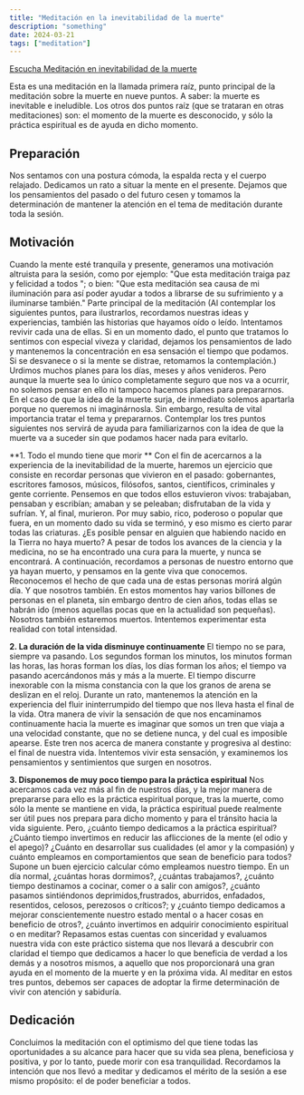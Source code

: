 ```yaml
---
title: "Meditación en la inevitabilidad de la muerte"
description: "something"
date: 2024-03-21
tags: ["meditation"]
---
```


[Escucha Meditación en inevitabilidad de la muerte](../../audio/inevatibilidad.mp3)



Esta es una meditación en la llamada primera raíz, punto principal de la meditación sobre la muerte en nueve puntos. A saber: la muerte es inevitable e ineludible. Los otros
dos puntos raíz (que se trataran en otras meditaciones) son: el momento de la muerte es desconocido, y sólo la práctica espiritual es de ayuda en dicho momento.

## Preparación
Nos sentamos con una postura cómoda, la espalda recta y el cuerpo relajado.
Dedicamos un rato a situar la mente en el presente. Dejamos que los pensamientos del
pasado o del futuro cesen y tomamos la determinación de mantener la atención en el tema
de meditación durante toda la sesión.

## Motivación
Cuando la mente esté tranquila y presente, generamos una motivación altruista para la
sesión, como por ejemplo: "Que esta meditación traiga paz y felicidad a todos "; o bien:
"Que esta meditación sea causa de mi iluminación para así poder ayudar a todos a librarse
de su sufrimiento y a iluminarse también."
Parte principal de la meditación
(Al contemplar los siguientes puntos, para ilustrarlos, recordamos nuestras ideas y experiencias,
también las historias que hayamos oído o leído. Intentamos revivir cada una de ellas. Si en un momento
dado, el punto que tratamos lo sentimos con especial viveza y claridad, dejamos los pensamientos de lado y
mantenemos la concentración en esa sensación el tiempo que podamos. Si se desvanece o si la mente se
distrae, retomamos la contemplación.)
Urdimos muchos planes para los días, meses y años venideros. Pero aunque la muerte sea lo único completamente seguro que nos va a ocurrir, no solemos pensar en ello ni
tampoco hacemos planes para prepararnos. En el caso de que la idea de la muerte surja, de inmediato solemos apartarla porque no queremos ni imaginárnosla. Sin embargo, resulta de
vital importancia tratar el tema y prepararnos. Contemplar los tres puntos siguientes nos servirá de ayuda para familiarizarnos con la idea de que la muerte va a suceder sin que
podamos hacer nada para evitarlo.

**1. Todo el mundo tiene que morir
**
Con el fin de acercarnos a la experiencia de la inevitabilidad de la muerte, haremos un
ejercicio que consiste en recordar personas que vivieron en el pasado: gobernantes,
escritores famosos, músicos, filósofos, santos, científicos, criminales y gente corriente.
Pensemos en que todos ellos estuvieron vivos: trabajaban, pensaban y escribían; amaban y
se peleaban; disfrutaban de la vida y sufrían. Y, al final, murieron.
Por muy sabio, rico, poderoso o popular que fuera, en un momento dado su vida se terminó, y eso mismo es cierto parar todas las criaturas. ¿Es posible pensar en alguien que habiendo nacido en la Tierra no haya muerto? A pesar de todos los avances de la ciencia y la medicina, no se ha encontrado una cura para la muerte, y nunca se encontrará.
A continuación, recordamos a personas de nuestro entorno que ya hayan muerto, y pensamos en la gente viva que conocemos. Reconocemos el hecho de que cada una de
estas personas morirá algún día. Y que nosotros también.
En estos momentos hay varios billones de personas en el planeta, sin embargo dentro de cien años, todas ellas se habrán ido (menos aquellas pocas que en la actualidad son
pequeñas). Nosotros también estaremos muertos. Intentemos experimentar esta realidad
con total intensidad.

**2. La duración de la vida disminuye continuamente**
El tiempo no se para, siempre va pasando. Los segundos forman los minutos, los
minutos forman las horas, las horas forman los días, los días forman los años; el tiempo va
pasando acercándonos más y más a la muerte. El tiempo discurre inexorable con la misma
constancia con la que los granos de arena se deslizan en el reloj. Durante un rato,
mantenemos la atención en la experiencia del fluir ininterrumpido del tiempo que nos lleva
hasta el final de la vida.
Otra manera de vivir la sensación de que nos encaminamos continuamente hacia la
muerte es imaginar que somos un tren que viaja a una velocidad constante, que no se
detiene nunca, y del cual es imposible apearse. Este tren nos acerca de manera constante y
progresiva al destino: el final de nuestra vida. Intentemos vivir esta sensación, y
examinemos los pensamientos y sentimientos que surgen en nosotros.

**3. Disponemos de muy poco tiempo para la práctica espiritual**
Nos acercamos cada vez más al fin de nuestros días, y la mejor manera de prepararse
para ello es la práctica espiritual porque, tras la muerte, como sólo la mente se mantiene en
vida, la práctica espiritual puede realmente ser útil pues nos prepara para dicho momento y
para el tránsito hacia la vida siguiente. Pero, ¿cuánto tiempo dedicamos a la práctica
espiritual? ¿Cuánto tiempo invertimos en reducir las aflicciones de la mente (el odio y el
apego)? ¿Cuánto en desarrollar sus cualidades (el amor y la compasión) y cuánto
empleamos en comportamientos que sean de beneficio para todos?
Supone un buen ejercicio calcular cómo empleamos nuestro tiempo. En un día
normal, ¿cuántas horas dormimos?, ¿cuántas trabajamos?, ¿cuánto tiempo destinamos a
cocinar, comer o a salir con amigos?, ¿cuánto pasamos sintiéndonos deprimidos,frustrados, aburridos, enfadados, resentidos, celosos, perezosos o críticos?; y ¿cuánto
tiempo dedicamos a mejorar conscientemente nuestro estado mental o a hacer cosas en beneficio de otros?, ¿cuánto invertimos en adquirir conocimiento espiritual o en meditar?
Repasamos estas cuentas con sinceridad y evaluamos nuestra vida con este práctico sistema que nos llevará a descubrir con claridad el tiempo que dedicamos a hacer lo que
beneficia de verdad a los demás y a nosotros mismos, a aquello que nos proporcionará una
gran ayuda en el momento de la muerte y en la próxima vida.
Al meditar en estos tres puntos, debemos ser capaces de adoptar la firme determinación de vivir con atención y sabiduría.


## Dedicación
Concluimos la meditación con el optimismo del que tiene todas las oportunidades a su
alcance para hacer que su vida sea plena, beneficiosa y positiva, y por lo tanto, puede morir
con esa tranquilidad. Recordamos la intención que nos llevó a meditar y dedicamos el
mérito de la sesión a ese mismo propósito: el de poder beneficiar a todos.